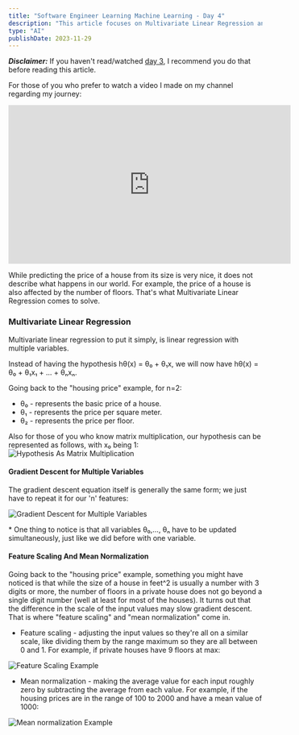 ```yaml
---
title: "Software Engineer Learning Machine Learning - Day 4"
description: "This article focuses on Multivariate Linear Regression and Gradient Descent"
type: "AI"
publishDate: 2023-11-29
---
```


**_Disclaimer:_** If you haven't read/watched [day 3](https://excali-blog.vercel.app/posts/software-engineer-learning-machine-learning/3), I recommend you do that before reading this article.

For those of you who prefer to watch a video I made on my channel regarding my journey:

<iframe class="mx-auto" width="560" height="315" src="https://www.youtube.com/embed/1nOj8jSfG0U" title="Software Engineer Learning Machine Learning Day 4" frameborder="0" allow="accelerometer; autoplay; clipboard-write; encrypted-media; gyroscope; picture-in-picture; web-share" allowfullscreen=""></iframe>

While predicting the price of a house from its size is very nice, it does not describe what happens in our world. For example, the price of a house is also affected by the number of floors. That's what Multivariate Linear Regression comes to solve.

### Multivariate Linear Regression

Multivariate linear regression to put it simply, is linear regression with multiple variables.

Instead of having the hypothesis hθ(x) = θ₀ + θ₁x, we will now have hθ(x) = θ₀ + θ₁x₁ + ... + θₙxₙ.

Going back to the "housing price" example, for n=2:

- θ₀ - represents the basic price of a house.
- θ₁ - represents the price per square meter.
- θ₂ - represents the price per floor.

Also for those of you who know matrix multiplication, our hypothesis can be represented as follows, with x₀ being 1:
![Hypothesis As Matrix Multiplication](/images/posts/software-engineer-learning-machine-learning/4/hypothesis-as-matrix-multiplication.PNG)

#### Gradient Descent for Multiple Variables

The gradient descent equation itself is generally the same form; we just have to repeat it for our 'n' features:

![Gradient Descent for Multiple Variables](/images/posts/software-engineer-learning-machine-learning/4/grandient-descent-for-multiple-variables.PNG)

\* One thing to notice is that all variables θ₀,..., θₙ have to be updated simultaneously, just like we did before with one variable.

#### Feature Scaling And Mean Normalization

Going back to the "housing price" example, something you might have noticed is that while the size of a house in feet^2 is usually a number with 3 digits or more, the number of floors in a private house does not go beyond a single digit number (well at least for most of the houses). It turns out that the difference in the scale of the input values may slow gradient descent. That is where "feature scaling" and "mean normalization" come in.

- Feature scaling - adjusting the input values so they're all on a similar scale, like dividing them by the range maximum so they are all between 0 and 1. For example, if private houses have 9 floors at max:

![Feature Scaling Example](/images/posts/software-engineer-learning-machine-learning/4/feature-scaling-example.PNG)

- Mean normalization - making the average value for each input roughly zero by subtracting the average from each value. For example, if the housing prices are in the range of 100 to 2000 and have a mean value of 1000:

![Mean normalization Example](/images/posts/software-engineer-learning-machine-learning/4/mean-normalization-example.PNG)
